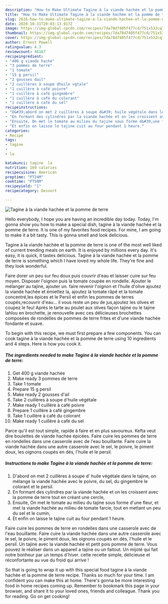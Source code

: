 ```yaml
---
description: "How to Make Ultimate Tagine à la viande hachée et la pomme de terre"
title: "How to Make Ultimate Tagine à la viande hachée et la pomme de terre"
slug: 2616-how-to-make-ultimate-tagine-a-la-viande-hachee-et-la-pomme-de-terre
date: 2020-10-31T20:03:13.917Z
image: https://img-global.cpcdn.com/recipes/7da78d7405f477cd/751x532cq70/tagine-a-la-viande-hachee-et-la-pomme-de-terre-photo-principale-de-la-recette.jpg
thumbnail: https://img-global.cpcdn.com/recipes/7da78d7405f477cd/751x532cq70/tagine-a-la-viande-hachee-et-la-pomme-de-terre-photo-principale-de-la-recette.jpg
cover: https://img-global.cpcdn.com/recipes/7da78d7405f477cd/751x532cq70/tagine-a-la-viande-hachee-et-la-pomme-de-terre-photo-principale-de-la-recette.jpg
author: Ernest Powell
ratingvalue: 4.3
reviewcount: 46167
recipeingredient:
- "400 g viande hache"
- "3 pommes de terre"
- "1 tomate"
- "15 g persil"
- "2 gousses dail"
- "2 cuillères à soupe dhuile vgtale"
- "1 cuillère à café poivre"
- "1 cuillère à café gingembre"
- "1 cuillère à café du colorant"
- "1 cuillère à café du sel"
recipeinstructions:
- "D&#39;abord on met 2 cuillères à soupe d&#39; huile végétale dans le tajine, on mélange la viande hachée avec le poivre, du sel, du gingembre le colorant et le persil."
- "En formant des cylindres par la viande hachée et on les croissent avec la pomme de terre tout en créant une cercle,"
- "Ensuite, On met le tomate au milieu du tajine sous forme d&#39;une fleur, et met la viande hachée au milieu de tomate farcie, tout en mettant un peu du sel et le cumin,"
- "Et enfin on laisse le tajine cuit au four pendant 1 heure."
categories:
- Recipe
tags:
- tagine
- 
- la

katakunci: tagine  la 
nutrition: 169 calories
recipecuisine: American
preptime: "PT24M"
cooktime: "PT58M"
recipeyield: "1"
recipecategory: Dessert

---
```



![Tagine à la viande hachée et la pomme de terre](https://img-global.cpcdn.com/recipes/7da78d7405f477cd/751x532cq70/tagine-a-la-viande-hachee-et-la-pomme-de-terre-photo-principale-de-la-recette.jpg)

Hello everybody, I hope you are having an incredible day today. Today, I'm gonna show you how to make a special dish, tagine à la viande hachée et la pomme de terre. It is one of my favorites food recipes. For mine, I am going to make it a bit tasty. This is gonna smell and look delicious.

Tagine à la viande hachée et la pomme de terre is one of the most well liked of current trending meals on earth. It is enjoyed by millions every day. It's easy, it is quick, it tastes delicious. Tagine à la viande hachée et la pomme de terre is something which I have loved my whole life. They're fine and they look wonderful.

Faire dorer un peu sur feu doux puis couvrir d&#39;eau et laisser cuire sur feu moyen. Disposer l&#39;oignon puis la tomate coupée en rondelle. Ajouter le mélanger au tajine, ajouter un. faire revenir l&#39;oignon et l&#39;huile d&#39;olive ajoutez la viande hachée et émiettez la, ajoutez la tomate râpé et la tomate concentré,les épices et le Persil et enfin les pommes de terres coupés,recouvrir d&#39;eau… il vous reste un peu de jus,ajoutez les olives et coupez le feu! Après le tarte au poulet aux olives façon tajine ou le tajine lahlou en brochette, je renouvelle avec ces délicieuses brochettes composées de rondelles de pommes de terre frites et d&#39;une viande hachée fondante et suave.


To begin with this recipe, we must first prepare a few components. You can cook tagine à la viande hachée et la pomme de terre using 10 ingredients and 4 steps. Here is how you cook it.

<!--inarticleads1-->

##### The ingredients needed to make Tagine à la viande hachée et la pomme de terre:

1. Get 400 g viande hachée
1. Make ready 3 pommes de terre
1. Take 1 tomate
1. Prepare 15 g persil
1. Make ready 2 gousses d&#39;ail
1. Take 2 cuillères à soupe d&#39;huile végétale
1. Make ready 1 cuillère à café poivre
1. Prepare 1 cuillère à café gingembre
1. Take 1 cuillère à café du colorant
1. Make ready 1 cuillère à café du sel


Parce qu&#39;il est tout simple, rapide à faire et en plus savoureux. Kefta veut dire boulettes de viande hachée épicées. Faire cuire les pommes de terre en rondelles dans une casserole avec de l&#39;eau bouillante. Faire cuire la viande hachée dans une autre casserole avec le sel, le poivre, le piment doux, les oignons coupés en dés, l&#39;huile et le persil. 

<!--inarticleads2-->

##### Instructions to make Tagine à la viande hachée et la pomme de terre:

1. D&#39;abord on met 2 cuillères à soupe d&#39; huile végétale dans le tajine, on mélange la viande hachée avec le poivre, du sel, du gingembre le colorant et le persil.
1. En formant des cylindres par la viande hachée et on les croissent avec la pomme de terre tout en créant une cercle,
1. Ensuite, On met le tomate au milieu du tajine sous forme d&#39;une fleur, et met la viande hachée au milieu de tomate farcie, tout en mettant un peu du sel et le cumin,
1. Et enfin on laisse le tajine cuit au four pendant 1 heure.


Faire cuire les pommes de terre en rondelles dans une casserole avec de l&#39;eau bouillante. Faire cuire la viande hachée dans une autre casserole avec le sel, le poivre, le piment doux, les oignons coupés en dés, l&#39;huile et le persil. Un tajine avec la viande hachée et petit pois pomme de terre. Vous pouvez le réaliser dans un appareil a tajine ou un faitout. Un mijoté qui fait notre bonheur par un temps d&#39;hiver. cette recette simple, délicieuse et réconfortante au vue du froid qui arrive ! 

So that is going to wrap it up with this special food tagine à la viande hachée et la pomme de terre recipe. Thanks so much for your time. I am confident you can make this at home. There's gonna be more interesting food in home recipes coming up. Remember to bookmark this page in your browser, and share it to your loved ones, friends and colleague. Thank you for reading. Go on get cooking!

